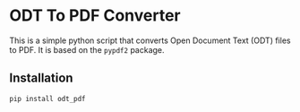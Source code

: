 # ODT To PDF Converter

This is a simple python script that converts Open Document Text (ODT) files to PDF. It is based on the `pypdf2` package.

## Installation

`pip install odt_pdf`
